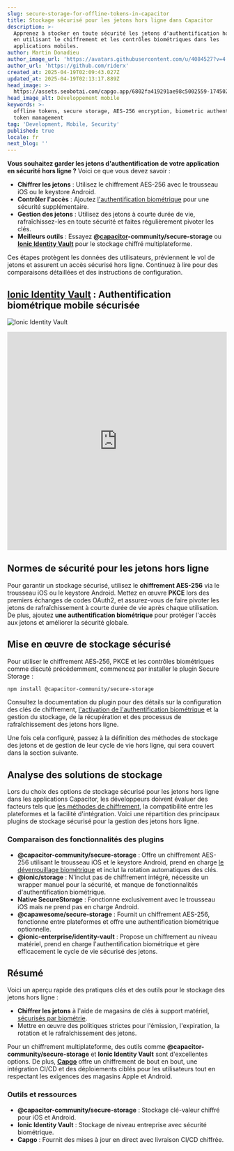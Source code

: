 ```yaml
---
slug: secure-storage-for-offline-tokens-in-capacitor
title: Stockage sécurisé pour les jetons hors ligne dans Capacitor
description: >-
  Apprenez à stocker en toute sécurité les jetons d'authentification hors ligne
  en utilisant le chiffrement et les contrôles biométriques dans les
  applications mobiles.
author: Martin Donadieu
author_image_url: 'https://avatars.githubusercontent.com/u/4084527?v=4'
author_url: 'https://github.com/riderx'
created_at: 2025-04-19T02:09:43.027Z
updated_at: 2025-04-19T02:13:17.889Z
head_image: >-
  https://assets.seobotai.com/capgo.app/6802fa419291ae98c5002559-1745028797889.jpg
head_image_alt: Développement mobile
keywords: >-
  offline tokens, secure storage, AES-256 encryption, biometric authentication,
  token management
tag: 'Development, Mobile, Security'
published: true
locale: fr
next_blog: ''
---
```

**Vous souhaitez garder les jetons d'authentification de votre application en sécurité hors ligne ?** Voici ce que vous devez savoir :

-   **Chiffrer les jetons** : Utilisez le chiffrement AES-256 avec le trousseau iOS ou le keystore Android.
-   **Contrôler l'accès** : Ajoutez [l'authentification biométrique](https://capgo.app/plugins/capacitor-native-biometric/) pour une sécurité supplémentaire.
-   **Gestion des jetons** : Utilisez des jetons à courte durée de vie, rafraîchissez-les en toute sécurité et faites régulièrement pivoter les clés.
-   **Meilleurs outils** : Essayez **@[capacitor](https://capacitorjs.com/)\-community/secure-storage** ou **[Ionic Identity Vault](https://ionic.io/docs/identity-vault/)** pour le stockage chiffré multiplateforme.

Ces étapes protègent les données des utilisateurs, préviennent le vol de jetons et assurent un accès sécurisé hors ligne. Continuez à lire pour des comparaisons détaillées et des instructions de configuration.

## [Ionic Identity Vault](https://ionic.io/docs/identity-vault/) : Authentification biométrique mobile sécurisée

![Ionic Identity Vault](https://assets.seobotai.com/capgo.app/6802fa419291ae98c5002559/e2484017084695edeec1f98ae40b009b.jpg)

<iframe src="https://www.youtube.com/embed/DsXx7oEcOS0" aria-label="YouTube video player" frameborder="0" allow="accelerometer; autoplay; clipboard-write; encrypted-media; gyroscope; picture-in-picture; web-share" referrerpolicy="strict-origin-when-cross-origin" style="width: 100%; height: 500px;" allowfullscreen></iframe>

## Normes de sécurité pour les jetons hors ligne

Pour garantir un stockage sécurisé, utilisez le **chiffrement AES-256** via le trousseau iOS ou le keystore Android. Mettez en œuvre **PKCE** lors des premiers échanges de codes OAuth2, et assurez-vous de faire pivoter les jetons de rafraîchissement à courte durée de vie après chaque utilisation. De plus, ajoutez **une authentification biométrique** pour protéger l'accès aux jetons et améliorer la sécurité globale.

## Mise en œuvre de stockage sécurisé

Pour utiliser le chiffrement AES‑256, PKCE et les contrôles biométriques comme discuté précédemment, commencez par installer le plugin Secure Storage :

```bash
npm install @capacitor-community/secure-storage
```

Consultez la documentation du plugin pour des détails sur la configuration des clés de chiffrement, [l'activation de l'authentification biométrique](https://capgo.app/plugins/capacitor-native-biometric/) et la gestion du stockage, de la récupération et des processus de rafraîchissement des jetons hors ligne.

Une fois cela configuré, passez à la définition des méthodes de stockage des jetons et de gestion de leur cycle de vie hors ligne, qui sera couvert dans la section suivante.

## Analyse des solutions de stockage

Lors du choix des options de stockage sécurisé pour les jetons hors ligne dans les applications Capacitor, les développeurs doivent évaluer des facteurs tels que [les méthodes de chiffrement](https://capgo.app/docs/cli/migrations/encryption/), la compatibilité entre les plateformes et la facilité d'intégration. Voici une répartition des principaux plugins de stockage sécurisé pour la gestion des jetons hors ligne.

### Comparaison des fonctionnalités des plugins

-   **@capacitor-community/secure-storage** : Offre un chiffrement AES-256 utilisant le trousseau iOS et le keystore Android, prend en charge [le déverrouillage biométrique](https://capgo.app/plugins/capacitor-native-biometric/) et inclut la rotation automatiques des clés.
-   **@ionic/storage** : N'inclut pas de chiffrement intégré, nécessite un wrapper manuel pour la sécurité, et manque de fonctionnalités d'authentification biométrique.
-   **Native SecureStorage** : Fonctionne exclusivement avec le trousseau iOS mais ne prend pas en charge Android.
-   **@capawesome/secure-storage** : Fournit un chiffrement AES-256, fonctionne entre plateformes et offre une authentification biométrique optionnelle.
-   **@ionic-enterprise/identity-vault** : Propose un chiffrement au niveau matériel, prend en charge l'authentification biométrique et gère efficacement le cycle de vie sécurisé des jetons.

## Résumé

Voici un aperçu rapide des pratiques clés et des outils pour le stockage des jetons hors ligne :

-   **Chiffrer les jetons** à l'aide de magasins de clés à support matériel, [sécurisés par biométrie](https://capgo.app/plugins/capacitor-native-biometric/).
-   Mettre en œuvre des politiques strictes pour l'émission, l'expiration, la rotation et le rafraîchissement des jetons.

Pour un chiffrement multiplateforme, des outils comme **@capacitor-community/secure-storage** et **Ionic Identity Vault** sont d'excellentes options. De plus, **[Capgo](https://capgo.app/)** offre un chiffrement de bout en bout, une intégration CI/CD et des déploiements ciblés pour les utilisateurs tout en respectant les exigences des magasins Apple et Android.

### Outils et ressources

-   **@capacitor-community/secure-storage** : Stockage clé-valeur chiffré pour iOS et Android.
-   **Ionic Identity Vault** : Stockage de niveau entreprise avec sécurité biométrique.
-   **Capgo** : Fournit des mises à jour en direct avec livraison CI/CD chiffrée.

